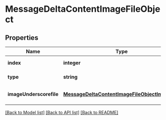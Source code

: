 # MessageDeltaContentImageFileObject

## Properties
Name | Type | Description | Notes
------------ | ------------- | ------------- | -------------
**index** | **integer** |  | [default to null]
**type** | **string** |  | [default to null]
**imageUnderscorefile** | [**MessageDeltaContentImageFileObjectImageFile**](MessageDeltaContentImageFileObjectImageFile.md) |  | [optional] [default to null]

[[Back to Model list]](../README.md#documentation-for-models) [[Back to API list]](../README.md#documentation-for-api-endpoints) [[Back to README]](../README.md)


